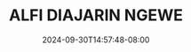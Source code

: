 --- 
title: "ALFI DIAJARIN NGEWE"
description: "download bokeh ALFI DIAJARIN NGEWE premium   baru"
date: 2024-09-30T14:57:48-08:00
file_code: "1g0d0d3gjci5"
draft: false
cover: "g785pdp8mj7hur85.jpg"
tags: ["ALFI", "DIAJARIN", "NGEWE", "bokep-indo", "bokep-viral", "bokep-ig"]
length: 140
fld_id: "1483121"
foldername: "Alfi"
categories: ["Alfi"]
views: 0
---